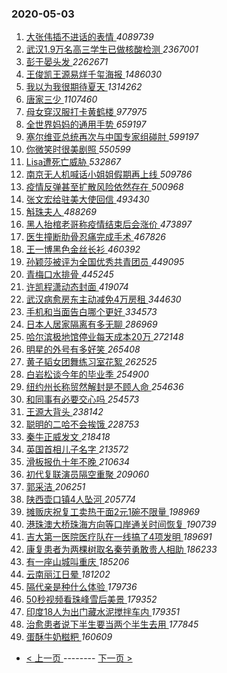 ### 2020-05-03 
1. [ 大张伟插不进话的表情 ](https://s.weibo.com/weibo?q=%23%E5%A4%A7%E5%BC%A0%E4%BC%9F%E6%8F%92%E4%B8%8D%E8%BF%9B%E8%AF%9D%E7%9A%84%E8%A1%A8%E6%83%85%23&Refer=top) *4089739*
1. [ 武汉1.9万名高三学生已做核酸检测 ](https://s.weibo.com/weibo?q=%23%E6%AD%A6%E6%B1%891.9%E4%B8%87%E5%90%8D%E9%AB%98%E4%B8%89%E5%AD%A6%E7%94%9F%E5%B7%B2%E5%81%9A%E6%A0%B8%E9%85%B8%E6%A3%80%E6%B5%8B%23&Refer=top) *2367001*
1. [ 彭于晏头发 ](https://s.weibo.com/weibo?q=%23%E5%BD%AD%E4%BA%8E%E6%99%8F%E5%A4%B4%E5%8F%91%23&Refer=top) *2262671*
1. [ 王俊凯王源易烊千玺海报 ](https://s.weibo.com/weibo?q=%23%E7%8E%8B%E4%BF%8A%E5%87%AF%E7%8E%8B%E6%BA%90%E6%98%93%E7%83%8A%E5%8D%83%E7%8E%BA%E6%B5%B7%E6%8A%A5%23&Refer=top) *1486030*
1. [ 我以为我很期待夏天 ](https://s.weibo.com/weibo?q=%23%E6%88%91%E4%BB%A5%E4%B8%BA%E6%88%91%E5%BE%88%E6%9C%9F%E5%BE%85%E5%A4%8F%E5%A4%A9%23&Refer=top) *1314262*
1. [ 唐家三少 ](https://s.weibo.com/weibo?q=%E5%94%90%E5%AE%B6%E4%B8%89%E5%B0%91&Refer=top) *1107460*
1. [ 母女穿汉服打卡黄鹤楼 ](https://s.weibo.com/weibo?q=%23%E6%AF%8D%E5%A5%B3%E7%A9%BF%E6%B1%89%E6%9C%8D%E6%89%93%E5%8D%A1%E9%BB%84%E9%B9%A4%E6%A5%BC%23&Refer=top) *977975*
1. [ 全世界妈妈的通用手势 ](https://s.weibo.com/weibo?q=%23%E5%85%A8%E4%B8%96%E7%95%8C%E5%A6%88%E5%A6%88%E7%9A%84%E9%80%9A%E7%94%A8%E6%89%8B%E5%8A%BF%23&Refer=top) *659197*
1. [ 塞尔维亚总统再次与中国专家组碰肘 ](https://s.weibo.com/weibo?q=%23%E5%A1%9E%E5%B0%94%E7%BB%B4%E4%BA%9A%E6%80%BB%E7%BB%9F%E5%86%8D%E6%AC%A1%E4%B8%8E%E4%B8%AD%E5%9B%BD%E4%B8%93%E5%AE%B6%E7%BB%84%E7%A2%B0%E8%82%98%23&Refer=top) *599197*
1. [ 你微笑时很美剧照 ](https://s.weibo.com/weibo?q=%23%E4%BD%A0%E5%BE%AE%E7%AC%91%E6%97%B6%E5%BE%88%E7%BE%8E%E5%89%A7%E7%85%A7%23&Refer=top) *550599*
1. [ Lisa遭死亡威胁 ](https://s.weibo.com/weibo?q=%23Lisa%E9%81%AD%E6%AD%BB%E4%BA%A1%E5%A8%81%E8%83%81%23&Refer=top) *532867*
1. [ 南京无人机喊话小姐姐假期再上线 ](https://s.weibo.com/weibo?q=%E5%8D%97%E4%BA%AC%E6%97%A0%E4%BA%BA%E6%9C%BA%E5%96%8A%E8%AF%9D%E5%B0%8F%E5%A7%90%E5%A7%90%E5%81%87%E6%9C%9F%E5%86%8D%E4%B8%8A%E7%BA%BF&Refer=top) *509786*
1. [ 疫情反弹甚至扩散风险依然存在 ](https://s.weibo.com/weibo?q=%23%E7%96%AB%E6%83%85%E5%8F%8D%E5%BC%B9%E7%94%9A%E8%87%B3%E6%89%A9%E6%95%A3%E9%A3%8E%E9%99%A9%E4%BE%9D%E7%84%B6%E5%AD%98%E5%9C%A8%23&Refer=top) *500968*
1. [ 张文宏给驻美大使回信 ](https://s.weibo.com/weibo?q=%E5%BC%A0%E6%96%87%E5%AE%8F%E7%BB%99%E9%A9%BB%E7%BE%8E%E5%A4%A7%E4%BD%BF%E5%9B%9E%E4%BF%A1&Refer=top) *493430*
1. [ 斛珠夫人 ](https://s.weibo.com/weibo?q=%E6%96%9B%E7%8F%A0%E5%A4%AB%E4%BA%BA&Refer=top) *488269*
1. [ 黑人抬棺老哥称疫情结束后会涨价 ](https://s.weibo.com/weibo?q=%23%E9%BB%91%E4%BA%BA%E6%8A%AC%E6%A3%BA%E8%80%81%E5%93%A5%E7%A7%B0%E7%96%AB%E6%83%85%E7%BB%93%E6%9D%9F%E5%90%8E%E4%BC%9A%E6%B6%A8%E4%BB%B7%23&Refer=top) *473897*
1. [ 医生撞断肋骨忍痛完成手术 ](https://s.weibo.com/weibo?q=%23%E5%8C%BB%E7%94%9F%E6%92%9E%E6%96%AD%E8%82%8B%E9%AA%A8%E5%BF%8D%E7%97%9B%E5%AE%8C%E6%88%90%E6%89%8B%E6%9C%AF%23&Refer=top) *467826*
1. [ 王一博黑色金丝长衫 ](https://s.weibo.com/weibo?q=%23%E7%8E%8B%E4%B8%80%E5%8D%9A%E9%BB%91%E8%89%B2%E9%87%91%E4%B8%9D%E9%95%BF%E8%A1%AB%23&Refer=top) *460392*
1. [ 孙颖莎被评为全国优秀共青团员 ](https://s.weibo.com/weibo?q=%23%E5%AD%99%E9%A2%96%E8%8E%8E%E8%A2%AB%E8%AF%84%E4%B8%BA%E5%85%A8%E5%9B%BD%E4%BC%98%E7%A7%80%E5%85%B1%E9%9D%92%E5%9B%A2%E5%91%98%23&Refer=top) *449095*
1. [ 青梅口水排骨 ](https://s.weibo.com/weibo?q=%E9%9D%92%E6%A2%85%E5%8F%A3%E6%B0%B4%E6%8E%92%E9%AA%A8&Refer=top) *445245*
1. [ 许凯程潇动态封面 ](https://s.weibo.com/weibo?q=%23%E8%AE%B8%E5%87%AF%E7%A8%8B%E6%BD%87%E5%8A%A8%E6%80%81%E5%B0%81%E9%9D%A2%23&Refer=top) *419074*
1. [ 武汉病愈房东主动减免4万房租 ](https://s.weibo.com/weibo?q=%23%E6%AD%A6%E6%B1%89%E7%97%85%E6%84%88%E6%88%BF%E4%B8%9C%E4%B8%BB%E5%8A%A8%E5%87%8F%E5%85%8D4%E4%B8%87%E6%88%BF%E7%A7%9F%23&Refer=top) *344630*
1. [ 手机和当面告白哪个更好 ](https://s.weibo.com/weibo?q=%23%E6%89%8B%E6%9C%BA%E5%92%8C%E5%BD%93%E9%9D%A2%E5%91%8A%E7%99%BD%E5%93%AA%E4%B8%AA%E6%9B%B4%E5%A5%BD%23&Refer=top) *334573*
1. [ 日本人居家隔离有多无聊 ](https://s.weibo.com/weibo?q=%23%E6%97%A5%E6%9C%AC%E4%BA%BA%E5%B1%85%E5%AE%B6%E9%9A%94%E7%A6%BB%E6%9C%89%E5%A4%9A%E6%97%A0%E8%81%8A%23&Refer=top) *286969*
1. [ 哈尔滨极地馆停业每天成本20万 ](https://s.weibo.com/weibo?q=%E5%93%88%E5%B0%94%E6%BB%A8%E6%9E%81%E5%9C%B0%E9%A6%86%E5%81%9C%E4%B8%9A%E6%AF%8F%E5%A4%A9%E6%88%90%E6%9C%AC20%E4%B8%87&Refer=top) *272148*
1. [ 明星的外号有多好笑 ](https://s.weibo.com/weibo?q=%23%E6%98%8E%E6%98%9F%E7%9A%84%E5%A4%96%E5%8F%B7%E6%9C%89%E5%A4%9A%E5%A5%BD%E7%AC%91%23&Refer=top) *265408*
1. [ 黄子韬女团舞练习室花絮 ](https://s.weibo.com/weibo?q=%23%E9%BB%84%E5%AD%90%E9%9F%AC%E5%A5%B3%E5%9B%A2%E8%88%9E%E7%BB%83%E4%B9%A0%E5%AE%A4%E8%8A%B1%E7%B5%AE%23&Refer=top) *262525*
1. [ 白岩松谈今年的毕业季 ](https://s.weibo.com/weibo?q=%E7%99%BD%E5%B2%A9%E6%9D%BE%E8%B0%88%E4%BB%8A%E5%B9%B4%E7%9A%84%E6%AF%95%E4%B8%9A%E5%AD%A3&Refer=top) *254900*
1. [ 纽约州长称贸然解封是不顾人命 ](https://s.weibo.com/weibo?q=%E7%BA%BD%E7%BA%A6%E5%B7%9E%E9%95%BF%E7%A7%B0%E8%B4%B8%E7%84%B6%E8%A7%A3%E5%B0%81%E6%98%AF%E4%B8%8D%E9%A1%BE%E4%BA%BA%E5%91%BD&Refer=top) *254636*
1. [ 和同事有必要交心吗 ](https://s.weibo.com/weibo?q=%23%E5%92%8C%E5%90%8C%E4%BA%8B%E6%9C%89%E5%BF%85%E8%A6%81%E4%BA%A4%E5%BF%83%E5%90%97%23&Refer=top) *254573*
1. [ 王源大背头 ](https://s.weibo.com/weibo?q=%E7%8E%8B%E6%BA%90%E5%A4%A7%E8%83%8C%E5%A4%B4&Refer=top) *238142*
1. [ 聪明的二哈不会挨饿 ](https://s.weibo.com/weibo?q=%E8%81%AA%E6%98%8E%E7%9A%84%E4%BA%8C%E5%93%88%E4%B8%8D%E4%BC%9A%E6%8C%A8%E9%A5%BF&Refer=top) *228753*
1. [ 秦牛正威发文 ](https://s.weibo.com/weibo?q=%23%E7%A7%A6%E7%89%9B%E6%AD%A3%E5%A8%81%E5%8F%91%E6%96%87%23&Refer=top) *218418*
1. [ 英国首相儿子名字 ](https://s.weibo.com/weibo?q=%23%E8%8B%B1%E5%9B%BD%E9%A6%96%E7%9B%B8%E5%84%BF%E5%AD%90%E5%90%8D%E5%AD%97%23&Refer=top) *213572*
1. [ 滑板报仇十年不晚 ](https://s.weibo.com/weibo?q=%23%E6%BB%91%E6%9D%BF%E6%8A%A5%E4%BB%87%E5%8D%81%E5%B9%B4%E4%B8%8D%E6%99%9A%23&Refer=top) *210634*
1. [ 初代复联演员隔空重聚 ](https://s.weibo.com/weibo?q=%23%E5%88%9D%E4%BB%A3%E5%A4%8D%E8%81%94%E6%BC%94%E5%91%98%E9%9A%94%E7%A9%BA%E9%87%8D%E8%81%9A%23&Refer=top) *209060*
1. [ 郭采洁 ](https://s.weibo.com/weibo?q=%E9%83%AD%E9%87%87%E6%B4%81&Refer=top) *206251*
1. [ 陕西壶口镇4人坠河 ](https://s.weibo.com/weibo?q=%E9%99%95%E8%A5%BF%E5%A3%B6%E5%8F%A3%E9%95%874%E4%BA%BA%E5%9D%A0%E6%B2%B3&Refer=top) *205774*
1. [ 摊贩庆祝复工卖热干面2元1碗不限量 ](https://s.weibo.com/weibo?q=%E6%91%8A%E8%B4%A9%E5%BA%86%E7%A5%9D%E5%A4%8D%E5%B7%A5%E5%8D%96%E7%83%AD%E5%B9%B2%E9%9D%A22%E5%85%831%E7%A2%97%E4%B8%8D%E9%99%90%E9%87%8F&Refer=top) *198969*
1. [ 港珠澳大桥珠海方向等口岸通关时间恢复 ](https://s.weibo.com/weibo?q=%E6%B8%AF%E7%8F%A0%E6%BE%B3%E5%A4%A7%E6%A1%A5%E7%8F%A0%E6%B5%B7%E6%96%B9%E5%90%91%E7%AD%89%E5%8F%A3%E5%B2%B8%E9%80%9A%E5%85%B3%E6%97%B6%E9%97%B4%E6%81%A2%E5%A4%8D&Refer=top) *190739*
1. [ 吉大第一医院医疗队在一线搞了4项发明 ](https://s.weibo.com/weibo?q=%E5%90%89%E5%A4%A7%E7%AC%AC%E4%B8%80%E5%8C%BB%E9%99%A2%E5%8C%BB%E7%96%97%E9%98%9F%E5%9C%A8%E4%B8%80%E7%BA%BF%E6%90%9E%E4%BA%864%E9%A1%B9%E5%8F%91%E6%98%8E&Refer=top) *189691*
1. [ 康复患者为两棵树取名秦劳勇敢贵人相助 ](https://s.weibo.com/weibo?q=%E5%BA%B7%E5%A4%8D%E6%82%A3%E8%80%85%E4%B8%BA%E4%B8%A4%E6%A3%B5%E6%A0%91%E5%8F%96%E5%90%8D%E7%A7%A6%E5%8A%B3%E5%8B%87%E6%95%A2%E8%B4%B5%E4%BA%BA%E7%9B%B8%E5%8A%A9&Refer=top) *186233*
1. [ 有一座山城叫重庆 ](https://s.weibo.com/weibo?q=%23%E6%9C%89%E4%B8%80%E5%BA%A7%E5%B1%B1%E5%9F%8E%E5%8F%AB%E9%87%8D%E5%BA%86%23&Refer=top) *185206*
1. [ 云南丽江日晕 ](https://s.weibo.com/weibo?q=%E4%BA%91%E5%8D%97%E4%B8%BD%E6%B1%9F%E6%97%A5%E6%99%95&Refer=top) *181202*
1. [ 隔代亲是种什么体验 ](https://s.weibo.com/weibo?q=%23%E9%9A%94%E4%BB%A3%E4%BA%B2%E6%98%AF%E7%A7%8D%E4%BB%80%E4%B9%88%E4%BD%93%E9%AA%8C%23&Refer=top) *179736*
1. [ 50秒视频看珠峰雪后美景 ](https://s.weibo.com/weibo?q=50%E7%A7%92%E8%A7%86%E9%A2%91%E7%9C%8B%E7%8F%A0%E5%B3%B0%E9%9B%AA%E5%90%8E%E7%BE%8E%E6%99%AF&Refer=top) *179352*
1. [ 印度18人为出门藏水泥搅拌车内 ](https://s.weibo.com/weibo?q=%E5%8D%B0%E5%BA%A618%E4%BA%BA%E4%B8%BA%E5%87%BA%E9%97%A8%E8%97%8F%E6%B0%B4%E6%B3%A5%E6%90%85%E6%8B%8C%E8%BD%A6%E5%86%85&Refer=top) *179351*
1. [ 治愈患者说下半生要当两个半生去用 ](https://s.weibo.com/weibo?q=%23%E6%B2%BB%E6%84%88%E6%82%A3%E8%80%85%E8%AF%B4%E4%B8%8B%E5%8D%8A%E7%94%9F%E8%A6%81%E5%BD%93%E4%B8%A4%E4%B8%AA%E5%8D%8A%E7%94%9F%E5%8E%BB%E7%94%A8%23&Refer=top) *177845*
1. [ 蛋酥牛奶糍粑 ](https://s.weibo.com/weibo?q=%23%E8%9B%8B%E9%85%A5%E7%89%9B%E5%A5%B6%E7%B3%8D%E7%B2%91%23&Refer=top) *160609* 

- [ < 上一页 ](https://github.com/able8/weibo-hot-record/blob/master/2020-05-02.md) -------- [ 下一页 > ](https://github.com/able8/weibo-hot-record/blob/master/2020-05-04.md)
